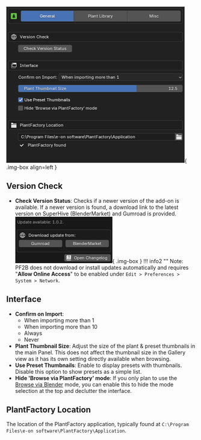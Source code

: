 ![Preferences - General](../images/preferences_general.webp){ .img-box align=left }


## Version Check

- **Check Version Status**: Checks if a newer version of the add-on is available. If a newer version is found, a download link to the latest version on SuperHive (BlenderMarket) and Gumroad is provided. ![Preferences - General](../images/check-version_example.webp){ .img-box }
!!! info2 ""
    Note: PF2B does not download or install updates automatically and requires "**Allow Online Access**" to be enabled under `Edit > Preferences > System > Network`.

## Interface

- **Confirm on Import**:
    - When importing more than 1
    - When importing more than 10
    - Always
    - Never
- **Plant Thumbnail Size**: Adjust the size of the plant & preset thumbnails in the main Panel. This does not affect the thumbnail size in the Gallery view as it has its own setting directly available when browsing.
- **Use Preset Thumbnails**: Enable to display presets with thumbnails. Disable this option to show presets as a simple list.
- **Hide 'Browse via PlantFactory' mode**: If you only plan to use the [Browse via Blender](../workflow/browse_via_blender.md) mode, you can enable this to hide the mode selection at the top and declutter the interface.

## PlantFactory Location

 The location of the PlantFactory application, typically found at `C:\Program Files\e-on software\PlantFactory\Application`.

<div style="clear:both"></div>